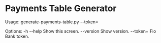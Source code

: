 # Payments Table Generator

Usage: generate-payments-table.py <from> <to> --token=<token>

Options:
  -h --help         Show this screen.
  --version         Show version.
  --token=<token>   Fio Bank token.
